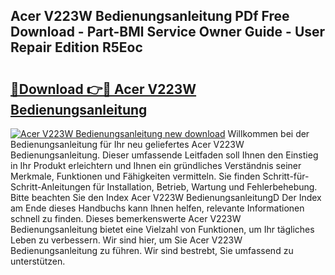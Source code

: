 ## Acer V223W Bedienungsanleitung PDf Free Download - Part-BMl Service Owner Guide - User Repair Edition R5Eoc

# <h2><a href="http://df454e.blite.top/?on=Acer+V223W+Bedienungsanleitung">🔗Download 👉🔴 Acer V223W Bedienungsanleitung</a></h2>

[![Acer V223W Bedienungsanleitung new download](https://i.imgur.com/lujVjoI.png)](http://df454e.blite.top/?on=Acer+V223W+Bedienungsanleitung)
Willkommen bei der Bedienungsanleitung für Ihr neu geliefertes Acer V223W Bedienungsanleitung. Dieser umfassende Leitfaden soll Ihnen den Einstieg in Ihr Produkt erleichtern und Ihnen ein gründliches Verständnis seiner Merkmale, Funktionen und Fähigkeiten vermitteln. Sie finden Schritt-für-Schritt-Anleitungen für Installation, Betrieb, Wartung und Fehlerbehebung. Bitte beachten Sie den Index Acer V223W BedienungsanleitungD Der Index am Ende dieses Handbuchs kann Ihnen helfen, relevante Informationen schnell zu finden. Dieses bemerkenswerte Acer V223W Bedienungsanleitung bietet eine Vielzahl von Funktionen, um Ihr tägliches Leben zu verbessern. Wir sind hier, um Sie Acer V223W Bedienungsanleitung zu führen. Wir sind bestrebt, Sie umfassend zu unterstützen.
